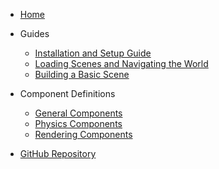 - [Home](/)

- Guides

  - [Installation and Setup Guide](guides/Installation_and_Setup.md)
  - [Loading Scenes and Navigating the World](guides/Loading_Scenes.md)
  - [Building a Basic Scene](guides/Building_a_Basic_Scene.md)

- Component Definitions

  - [General Components](generated/General_Components.md)
  - [Physics Components](generated/Physics_Components.md)
  - [Rendering Components](generated/Rendering_Components.md)

- [GitHub Repository](https://github.com/frustra/strayphotons)
